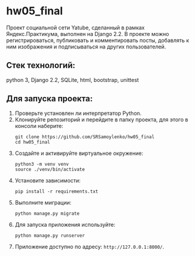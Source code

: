 # hw05_final

Проект социальной сети Yatube, сделанный в рамках Яндекс.Практикума, выполнен на Django 2.2. В проекте можно регистрироваться, публиковать и комментировать посты, добавлять к ним изображения и подписываться на других пользователей.

## Стек технологий:
python 3, Django 2.2, SQLite, html, bootstrap, unittest

## Для запуска проекта:
1. Проверьте установлен ли интерпретатор Python.
2. Клонируйте репозиторий и перейдите в папку проекта, для этого в консоли наберите:
    ```
    git clone https://github.com/SRSamoylenko/hw05_final
    cd hw05_final
    ```
3. Создайте и активируйте виртуальное окружение:
    ```
    python3 -m venv venv
    source ./venv/bin/activate
    ```
4. Установите зависимости:
    ```
    pip install -r requirements.txt
    ```
5. Выполните миграции:
    ```
    python manage.py migrate
    ```
7. Для запуска приложения используйте:
    ```
    python manage.py runserver
    ```
6. Приложение доступно по адресу: `http://127.0.0.1:8000/`.
